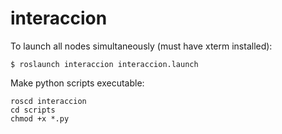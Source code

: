 # interaccion

To launch all nodes simultaneously (must have xterm installed):
```
$ roslaunch interaccion interaccion.launch
```


Make python scripts executable:
```
roscd interaccion
cd scripts
chmod +x *.py
```
